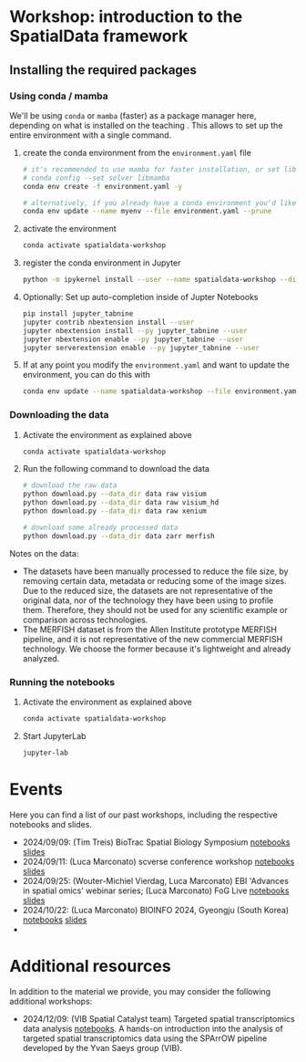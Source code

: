 # Workshop: introduction to the SpatialData framework

## Installing the required packages

### Using conda / mamba
We'll be using `conda` or `mamba` (faster) as a package manager here, depending on what is installed on the teaching . This allows to set up the entire environment with a single command.
1. create the conda environment from the `environment.yaml` file

    ```bash
    # it's recommended to use mamba for faster installation, or set libmamba as the default solver
    # conda config --set solver libmamba
    conda env create -f environment.yaml -y

    # alternatively, if you already have a conda environment you'd like to use, you can update it like this
    conda env update --name myenv --file environment.yaml --prune
    ```

2. activate the environment
    ```bash
    conda activate spatialdata-workshop
    ```

3. register the conda environment in Jupyter
    ```bash
    python -m ipykernel install --user --name spatialdata-workshop --display-name "Python (SpatialData Workshop)"
    ```

4. Optionally: Set up auto-completion inside of Jupter Notebooks
    ```bash
    pip install jupyter_tabnine
    jupyter contrib nbextension install --user
    jupyter nbextension install --py jupyter_tabnine --user
    jupyter nbextension enable --py jupyter_tabnine --user
    jupyter serverextension enable --py jupyter_tabnine --user
    ```
5. If at any point you modify the `environment.yaml` and want to update the environment, you can do this with

    ```bash
    conda env update --name spatialdata-workshop --file environment.yaml --prune
    ```

### Downloading the data
1. Activate the environment as explained above
    ```bash
    conda activate spatialdata-workshop
    ```
2. Run the following command to download the data
    ```bash
    # download the raw data
    python download.py --data_dir data raw visium
    python download.py --data_dir data raw visium_hd
    python download.py --data_dir data raw xenium

    # download some already processed data
    python download.py --data_dir data zarr merfish
    ```

Notes on the data:
- The datasets have been manually processed to reduce the file size, by removing certain data, metadata or reducing some
of the image sizes. Due to the reduced size, the datasets are not representative of the original data, nor of the
technology they have been using to profile them. Therefore, they should not be used for any scientific example or
comparison across technologies.
- The MERFISH dataset is from the Allen Institute prototype MERFISH pipeline, and it is not representative of the new commercial MERFISH technology. We choose the former because it's lightweight and already analyzed.


### Running the notebooks
1. Activate the environment as explained above
    ```bash
    conda activate spatialdata-workshop
    ```
2. Start JupyterLab
    ```bash
    jupyter-lab
    ```

# Events
Here you can find a list of our past workshops, including the respective notebooks and slides.
- 2024/09/09: (Tim Treis) BioTrac Spatial Biology Symposium [notebooks](https://github.com/PMBio/spatialdata-workshops/releases/tag/20240909_biotrac) [slides](https://docs.google.com/presentation/d/1-qf25cEX6CUi5cyi6UpVfGzt8sri_D_CSJtDCcaUCw0/edit?usp=sharing)
- 2024/09/11: (Luca Marconato) scverse conference workshop [notebooks](https://github.com/PMBio/spatialdata-workshops/releases/tag/20240911_scverse_workshop) [slides](https://docs.google.com/presentation/d/1YCzs5vI-D4flw4_8DQZCggoyltKuAvBjte8we7t1NrQ/edit?usp=sharing)
- 2024/09/25: (Wouter-Michiel Vierdag, Luca Marconato) EBI 'Advances in spatial omics' webinar series; (Luca Marconato) FoG Live [notebooks](https://github.com/PMBio/spatialdata-workshops/releases/tag/20240925_ebi_fog_live) [slides](https://docs.google.com/presentation/d/18fL7Gul8HBEkbyGpf1zmHHvZnPplwCPpwJXCJLoJA0Q/edit#slide=id.g2d2bb7b9221_0_0)
- 2024/10/22: (Luca Marconato) BIOINFO 2024, Gyeongju (South Korea) [notebooks](https://github.com/PMBio/spatialdata-workshops/releases/tag/20241022_bioinfo_gyeongju) [slides](https://docs.google.com/presentation/d/1XBRkkdbUiLBx1Ys02px6Z26KF0smf-P8UFrgUXuX2YM/edit#slide=id.g2d2bb7b9221_0_0)
- 

# Additional resources
In addition to the material we provide, you may consider the following additional workshops:
- 2024/12/09: (VIB Spatial Catalyst team) Targeted spatial transcriptomics data analysis [notebooks](https://github.com/vibspatial/targeted_transcriptomics_training).
  A hands-on introduction into the analysis of targeted spatial transcriptomics data using the SPArrOW pipeline developed by the Yvan Saeys group (VIB).
